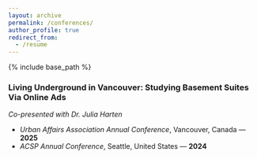 ```yaml
---
layout: archive
permalink: /conferences/
author_profile: true
redirect_from:
  - /resume
---
```


{% include base_path %}

### Living Underground in Vancouver: Studying Basement Suites Via Online Ads  
*Co-presented with Dr. Julia Harten*

- *Urban Affairs Association Annual Conference*, Vancouver, Canada — **2025**  
- *ACSP Annual Conference*, Seattle, United States — **2024**
